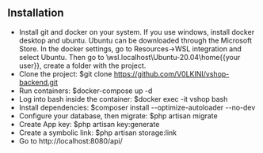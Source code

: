 ## Installation

- Install git and docker on your system. If you use windows, install docker desktop and ubuntu. Ubuntu can be downloaded through the Microsoft Store. In the docker settings, go to Resources->WSL integration and select Ubuntu. Then go to \\wsl.localhost\Ubuntu-20.04\home\{{your user}}, create a folder with the project.
- Clone the project: $git clone https://github.com/V0LKINI/vshop-backend.git
- Run containers: $docker-compose up -d
- Log into bash inside the container: $docker exec -it vshop bash
- Install dependencies: $composer install --optimize-autoloader --no-dev
- Configure your database, then migrate: $php artisan migrate
- Create App key: $php artisan key:generate
- Create a symbolic link: $php artisan storage:link
- Go to http://localhost:8080/api/
